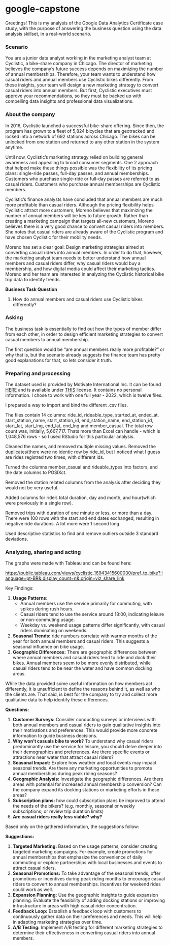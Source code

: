 # google-capstone

Greetings! This is my analysis of the Google Data Analytics Certificate case study, with the purpose of answering the business question using the data analysis skillset, in a real-world scenario.

### Scenario
You are a junior data analyst working in the marketing analyst team at Cyclistic, a bike-share company in Chicago. The director of marketing believes the company’s future success depends on maximizing the number of annual memberships. Therefore, your
team wants to understand how casual riders and annual members use Cyclistic bikes differently. From these insights, your team will design a new marketing strategy to convert casual riders into annual members. But first, Cyclistic executives must approve your recommendations, so they must be backed up with compelling data insights and  professional data visualizations.
### About the company
In 2016, Cyclistic launched a successful bike-share offering. Since then, the program has grown to a fleet of 5,824 bicycles that are geotracked and locked into a network of 692 stations across Chicago. The bikes can be unlocked from one station and returned to any other station in the system anytime. 

Until now, Cyclistic’s marketing strategy relied on building general awareness and appealing to broad consumer segments. One 2 approach that helped make these things possible was the flexibility of its pricing plans: single-ride passes, full-day passes, and annual memberships. Customers who purchase single-ride or full-day passes are referred to as casual riders. Customers who purchase annual memberships are Cyclistic members. 

Cyclistic’s finance analysts have concluded that annual members are much more profitable than casual riders. Although the pricing flexibility helps Cyclistic attract more customers, Moreno believes that maximizing the number of annual members will be key to future growth. Rather than creating a marketing campaign that targets all-new customers, Moreno believes there is a very good chance to convert casual riders into members. She notes that casual riders are already aware of the Cyclistic program and have
chosen Cyclistic for their mobility needs. 

Moreno has set a clear goal: Design marketing strategies aimed at converting casual riders into annual members. In order to do that, however, the marketing analyst team needs to better understand how annual members and casual riders differ, why casual riders would buy a membership, and how digital media could affect their marketing tactics. Moreno and her team are interested in analyzing the Cyclistic historical bike trip data to identify trends.

**Business Task Question**

1. How do annual members and casual riders use Cyclistic bikes differently?

### Asking

The business task is essentially to find out how the types of member differ from each other, in order to design efficient marketing strategies to convert casual members to annual membership.

The first question would be “are annual members really more profitable?” or why that is, but the scenario already suggests the finance team has pretty good explanations for that, so lets consider it truth. 

### Preparing and processing

The dataset used  is provided by Motivate International Inc. It can be found [HERE](https://divvy-tripdata.s3.amazonaws.com/index.html) and is available under [THIS](https://ride.divvybikes.com/data-license-agreement) license. It contains no personal information. I chose to work with one full year - 2022, which is twelve files.

I prepared a way to import and bind the different .csv files.

The files contain 14 columns: ride_id, rideable_type, started_at, ended_at, start_station_name, start_station_id, end_station_name, end_station_id, start_lat, start_lng, end_lat, end_lng and member_casual. The total row count was, initially, 5,667,717. Thats more than Excel can handle - which is 1,048,576 rows - so I used RStudio for this particular analysis. 

Cleaned the names, and removed multiple missing values. Removed the duplicates(there were no identic row by ride_id, but I noticed what I guess are rides registred two times, with different ids.

Turned the columns member_casual and rideable_types into factors, and the date columns to POSIXct.

Removed the station related columns from the analysis after deciding they would not be very useful.

Added columns for ride’s total duration, day and month, and  hour(which were previously in a single row).

Removed trips with duration of one minute or less, or more than a day. There were 100 rows with the start and end dates exchanged, resulting in negative ride durations. A lot more were 1 second long. 

Used descriptive statistics to find and remove outliers outside 3 standard deviations.

### Analyzing, sharing and acting

The graphs were made with Tableau and can be found here:

https://public.tableau.com/views/cyclistic_16943415600030/pref_tp_bike?:language=pt-BR&:display_count=n&:origin=viz_share_link

Key Findings:

1. **Usage Patterns:**
    - Annual members use the service primarily for commuting, with spikes during rush hours.
    - Casual riders tend to use the service around 18:00, indicating leisure or non-commuting usage.
    - Weekday vs. weekend usage patterns differ significantly, with casual riders dominating on weekends.
2. **Seasonal Trends:** ride numbers correlate with warmer months of the year for both annual members and casual riders. This suggests a seasonal influence on bike usage.
3. **Geographic Differences:** There are geographic differences between where annual members and casual riders tend to ride and dock their bikes. Annual members seem to be more evenly distributed, while casual riders tend to be near the water and have common docking areas.

While the data provided some useful information on how members act differently, it is unsufficient to define the reasons behind it, as well as who the clients are. That said, is best for the company to try and collect more qualitative data to help identify these differences.  

**Questions:**

1. **Customer Surveys:** Consider conducting surveys or interviews with both annual members and casual riders to gain qualitative insights into their motivations and preferences. This would provide more concrete information to guide business decisions.
2. **Why won’t casuals bike to work?** To understand why casual riders predominantly use the service for leisure, you should delve deeper into their demographics and preferences. Are there specific events or attractions near water that attract casual riders?
3. **Seasonal Impact:** Explore how weather and local events may impact seasonal trends. Are there any marketing opportunities to promote annual memberships during peak riding seasons?
4. **Geographic Analysis:** Investigate the geographic differences. Are there areas with potential for increased annual membership conversion? Can the company expand its docking stations or marketing efforts in these areas?
5. **Subscription plans:** how could subscription plans be improved to attend the needs of the bikers? (e.g. monthly, seasonal or weekly subscriptions; or review trip duration limits)
6. **Are casual riders really less viable? why?**

Based only on the gathered information, the suggestions follow:

**Suggestions:**

1. **Targeted Marketing:** Based on the usage patterns, consider creating targeted marketing campaigns. For example, create promotions for annual memberships that emphasize the convenience of daily commuting or explore partnerships with local businesses and events to attract casual riders.
2. **Seasonal Promotions:** To take advantage of the seasonal trends, offer promotions or incentives during peak riding months to encourage casual riders to convert to annual memberships. Incentives for weekend rides could work as well.
3. **Expansion Planning:** Use the geographic insights to guide expansion planning. Evaluate the feasibility of adding docking stations or improving infrastructure in areas with high casual rider concentration.
4. **Feedback Loop:** Establish a feedback loop with customers to continuously gather data on their preferences and needs. This will help in adapting marketing strategies over time.
5. **A/B Testing:** Implement A/B testing for different marketing strategies to determine their effectiveness in converting casual riders into annual members.
